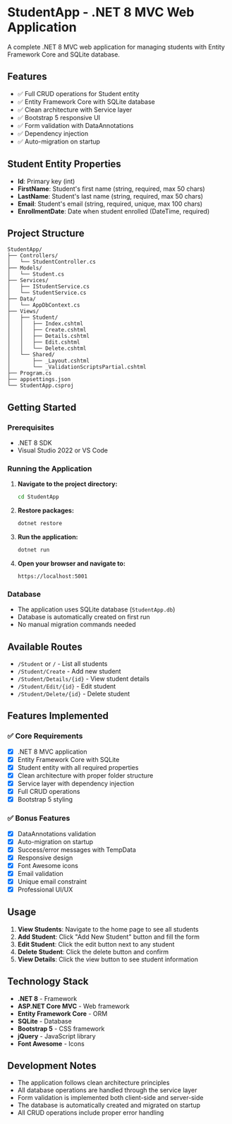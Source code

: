 # StudentApp - .NET 8 MVC Web Application

A complete .NET 8 MVC web application for managing students with Entity Framework Core and SQLite database.

## Features

- ✅ Full CRUD operations for Student entity
- ✅ Entity Framework Core with SQLite database
- ✅ Clean architecture with Service layer
- ✅ Bootstrap 5 responsive UI
- ✅ Form validation with DataAnnotations
- ✅ Dependency injection
- ✅ Auto-migration on startup

## Student Entity Properties

- **Id**: Primary key (int)
- **FirstName**: Student's first name (string, required, max 50 chars)
- **LastName**: Student's last name (string, required, max 50 chars)
- **Email**: Student's email (string, required, unique, max 100 chars)
- **EnrollmentDate**: Date when student enrolled (DateTime, required)

## Project Structure

```
StudentApp/
├── Controllers/
│   └── StudentController.cs
├── Models/
│   └── Student.cs
├── Services/
│   ├── IStudentService.cs
│   └── StudentService.cs
├── Data/
│   └── AppDbContext.cs
├── Views/
│   ├── Student/
│   │   ├── Index.cshtml
│   │   ├── Create.cshtml
│   │   ├── Details.cshtml
│   │   ├── Edit.cshtml
│   │   └── Delete.cshtml
│   └── Shared/
│       ├── _Layout.cshtml
│       └── _ValidationScriptsPartial.cshtml
├── Program.cs
├── appsettings.json
└── StudentApp.csproj
```

## Getting Started

### Prerequisites

- .NET 8 SDK
- Visual Studio 2022 or VS Code

### Running the Application

1. **Navigate to the project directory:**
   ```bash
   cd StudentApp
   ```

2. **Restore packages:**
   ```bash
   dotnet restore
   ```

3. **Run the application:**
   ```bash
   dotnet run
   ```

4. **Open your browser and navigate to:**
   ```
   https://localhost:5001
   ```

### Database

- The application uses SQLite database (`StudentApp.db`)
- Database is automatically created on first run
- No manual migration commands needed

## Available Routes

- `/Student` or `/` - List all students
- `/Student/Create` - Add new student
- `/Student/Details/{id}` - View student details
- `/Student/Edit/{id}` - Edit student
- `/Student/Delete/{id}` - Delete student

## Features Implemented

### ✅ Core Requirements
- [x] .NET 8 MVC application
- [x] Entity Framework Core with SQLite
- [x] Student entity with all required properties
- [x] Clean architecture with proper folder structure
- [x] Service layer with dependency injection
- [x] Full CRUD operations
- [x] Bootstrap 5 styling

### ✅ Bonus Features
- [x] DataAnnotations validation
- [x] Auto-migration on startup
- [x] Success/error messages with TempData
- [x] Responsive design
- [x] Font Awesome icons
- [x] Email validation
- [x] Unique email constraint
- [x] Professional UI/UX

## Usage

1. **View Students**: Navigate to the home page to see all students
2. **Add Student**: Click "Add New Student" button and fill the form
3. **Edit Student**: Click the edit button next to any student
4. **Delete Student**: Click the delete button and confirm
5. **View Details**: Click the view button to see student information

## Technology Stack

- **.NET 8** - Framework
- **ASP.NET Core MVC** - Web framework
- **Entity Framework Core** - ORM
- **SQLite** - Database
- **Bootstrap 5** - CSS framework
- **jQuery** - JavaScript library
- **Font Awesome** - Icons

## Development Notes

- The application follows clean architecture principles
- All database operations are handled through the service layer
- Form validation is implemented both client-side and server-side
- The database is automatically created and migrated on startup
- All CRUD operations include proper error handling
